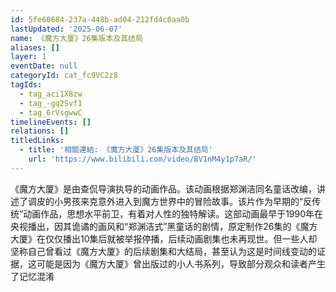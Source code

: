 ```yaml
---
id: 5fe60684-237a-448b-ad04-212fd4c0aa0b
lastUpdated: '2025-06-07'
name: 《魔方大厦》26集版本及其结局
aliases: []
layer: 1
eventDate: null
categoryId: cat_fc9VC2z8
tagIds:
  - tag_aci1X8zw
  - tag_-gq2Svf1
  - tag_6rVsgwwC
timelineEvents: []
relations: []
titledLinks:
  - title: '相關連結: 《魔方大厦》26集版本及其结局'
    url: 'https://www.bilibili.com/video/BV1nM4y1p7aR/'
---
```

《魔方大厦》是由查侃导演执导的动画作品。该动画根据郑渊洁同名童话改编，讲述了调皮的小男孩来克意外进入到魔方世界中的冒险故事。该片作为早期的“反传统”动画作品，思想水平前卫，有着对人性的独特解读。这部动画最早于1990年在央视播出，因其诡谲的画风和“郑渊洁式”黑童话的剧情，原定制作26集的《魔方大厦》在仅仅播出10集后就被举报停播，后续动画剧集也未再现世。但一些人却坚称自己曾看过《魔方大厦》的后续剧集和大结局，甚至认为这是时间线变动的证据，这可能是因为《魔方大厦》曾出版过的小人书系列，导致部分观众和读者产生了记忆混淆
